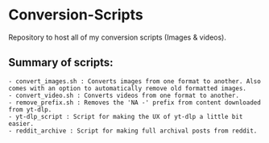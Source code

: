 # Conversion-Scripts
Repository to host all of my conversion scripts (Images &amp; videos).

## Summary of scripts:
```
- convert_images.sh : Converts images from one format to another. Also comes with an option to automatically remove old formatted images.
- convert_video.sh : Converts videos from one format to another.
- remove_prefix.sh : Removes the 'NA -' prefix from content downloaded from yt-dlp.
- yt-dlp_script : Script for making the UX of yt-dlp a little bit easier.
- reddit_archive : Script for making full archival posts from reddit.
```

